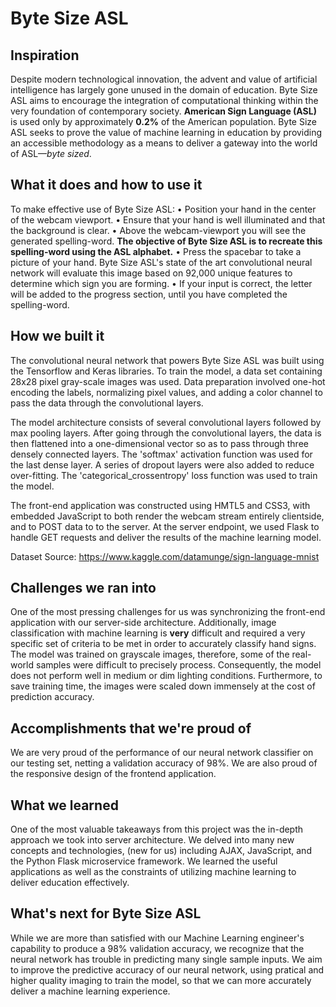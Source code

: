# Byte Size ASL

## Inspiration
Despite modern technological innovation, the advent and value of artificial intelligence has largely gone unused in the domain of education. Byte Size ASL aims to encourage the integration of computational thinking within the very foundation of contemporary society. **American Sign Language (ASL)** is used only by approximately **0.2%** of the American population. Byte Size ASL seeks to prove the value of machine learning in education by providing an accessible methodology as a means to deliver a gateway into the world of ASL—_byte sized_.

## What it does and how to use it
To make effective use of Byte Size ASL:
  • Position your hand in the center of the webcam viewport.
  • Ensure that your hand is well illuminated and that the background is clear.
  • Above the webcam-viewport you will see the generated spelling-word. **The objective of Byte Size ASL is to recreate this spelling-word using the ASL alphabet.**
  • Press the spacebar to take a picture of your hand. Byte Size ASL's state of the art convolutional neural network will evaluate this image based on 92,000 unique features to   determine which sign you are forming.
  • If your input is correct, the letter will be added to the progress section, until you have completed the spelling-word.

## How we built it
The convolutional neural network that powers Byte Size ASL was built using the Tensorflow and Keras libraries. To train the model, a data set containing 28x28 pixel gray-scale images was used. Data preparation involved one-hot encoding the labels, normalizing pixel values, and adding a color channel to pass the data through the convolutional layers.

The model architecture consists of several convolutional layers followed by max pooling layers. After going through the convolutional layers, the data is then flattened into a one-dimensional vector so as to pass through three densely connected layers. The 'softmax' activation function was used for the last dense layer. A series of dropout layers were also added to reduce over-fitting. The 'categorical_crossentropy' loss function was used to train the model.

The front-end application was constructed using HMTL5 and CSS3, with embedded JavaScript to both render the webcam stream entirely clientside, and to POST data to to the server. At the server endpoint, we used Flask to handle GET requests and deliver the results of the machine learning model.

Dataset Source: https://www.kaggle.com/datamunge/sign-language-mnist

## Challenges we ran into
One of the most pressing challenges for us was synchronizing the front-end application with our server-side architecture. Additionally, image classification with machine learning is **very** difficult and required a very specific set of criteria to be met in order to accurately classify hand signs. The model was trained on grayscale images, therefore, some of the real-world samples were difficult to precisely process. Consequently, the model does not perform well in medium or dim lighting conditions. Furthermore, to save training time, the images were scaled down immensely at the cost of prediction accuracy.

## Accomplishments that we're proud of
We are very proud of the performance of our neural network classifier on our testing set, netting a validation accuracy of 98%. We are also proud of the responsive design of the frontend application.

## What we learned
One of the most valuable takeaways from this project was the in-depth approach we took into server architecture. We delved into many new concepts and technologies, (new for us) including AJAX, JavaScript, and the Python Flask microservice framework. We learned the useful applications as well as the constraints of utilizing machine learning to deliver education effectively.

## What's next for Byte Size ASL
While we are more than satisfied with our Machine Learning engineer's capability to produce a 98% validation accuracy, we recognize that the neural network has trouble in predicting many single sample inputs. We aim to improve the predictive accuracy of our neural network, using pratical and higher quality imaging to train the model, so that we can more accurately deliver a machine learning experience.
